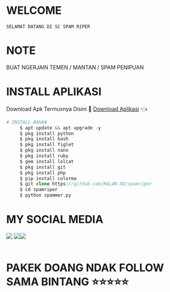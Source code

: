 # WELCOME
    SELAMAT DATANG DI SC SPAM RIPER 
# NOTE 
   BUAT NGERJAIN TEMEN / MANTAN / SPAM PENIPUAN
# INSTALL APLIKASI 
Download Apk Termuxnya Disini 🌟
[Download Aplikasi](https://f-droid.org/repo/com.termux_117.apk) 👈
```php
# INSTALL BAHAN
     $ apt update && apt upgrade -y
     $ pkg install python
     $ pkg install bash
     $ pkg install figlet
     $ pkg install nano
     $ pkg install ruby
     $ gem install lolcat
     $ pkg install git
     $ pkg install php
     $ pip install colorma
     $ git clone https://github.com/R4L4N-XD/spamriper
     $ cd spamriper
     $ python spammer.py
```
# MY SOCIAL MEDIA
 ​[![](https://img.shields.io/badge/Youtube-blue?logo=Youtube&logoColor=red&labelColor=white)](https://youtube.com/channel/UCwCRIqqgKIalGxA1lTs6gWg)
 [![](https://img.shields.io/badge/Facebook-blue?logo=Facebook&logoColor=blue&labelColor=white)](https://www.facebook.com/100000465426870) 
 ​[![](https://img.shields.io/badge/Whatsapp-CHAT-red?logo=Whatsapp&logoColor=Brightgreen&labelColor=white)](https://wa.me/6288286384163?text=Asalamualaikum+bang) <br><br> 

# PAKEK DOANG NDAK FOLLOW SAMA BINTANG ⭐⭐⭐⭐⭐
